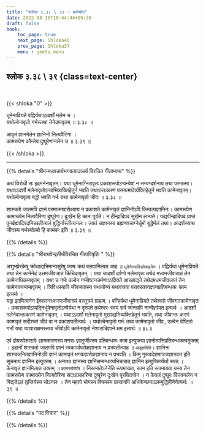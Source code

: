 ```yaml
---
title: "श्लोक ३.३८ \ ३९ - कर्मयोग"
date: 2022-08-15T10:44:44+05:30
draft: false
book:
    toc_page: true
    next_page: Shloka40
    prev_page: Shloka37
    menu : geeta_menu
---
```




## श्लोक ३.३८ \ ३९ {class=text-center}

<br/>

{{< shloka  "0"  >}}

धूमेनाव्रियते वह्निर्यथाऽऽदर्शो मलेन च ।  
यथोल्बेनावृतो गर्भस्तथा तेनेदमावृतम् ॥ ३.३८ ॥  

आवृतं ज्ञानमेतेन ज्ञानिनो नित्यवैरिणा ।  
कामरूपेण कौन्तेय दुष्पूरेणानलेन च ॥ ३.३९ ॥ 

{{< /shloka >}}

---


{{% details "श्रीमन्मध्वाचार्यभगवत्पादाचर्य विरचित  गीताभाष्य" %}}

कथं विरोधी सः इदमनेनावृतम्। 
यथा धूमेनाग्निरावृतः प्रकाशरूपोऽप्यन्येषां न 
सम्यग्दर्शनाय तथा परमात्मा। 
यथाऽऽदर्शो मलेनावृतोऽन्याभिव्यक्तिहेतुर्न भवति तथाऽन्तःकरणं परमात्मादेर्व्यक्तिहेतुर्न भवति कामेनावृतम्। 
यथोल्बेनावृत्य बद्धो भवति गर्भः तथा कामेनावृतो जीवः  ॥ ३.३८ ॥  

शास्त्रतो जातमपि ज्ञानं परमात्मापारोक्ष्याय न 
प्रकाशते कामेनावृतं ज्ञानिनोऽपि किम्वल्पज्ञानिनः। 
कामरूपेण कामाख्येन नित्यवैरिणा दुष्पूरेण। 
दुःखेन हि कामः पूर्यते।  न हीन्द्रादिपदं सुखेन लभ्यते। 
यद्यपीन्द्रादिपदं प्राप्तं पुनर्ब्रह्मादिपदमिच्छतीत्यलं 
बुद्धिर्नास्तीत्यनलः। 
उक्तं चज्ञानस्य ब्रह्मणश्चाग्नेर्धूमो बुद्धेर्मलं तथा। 
आदर्शस्याथ जीवस्य गर्भस्योल्बो हि कामकः इति   ॥ ३.३९ ॥  

{{% /details %}}



{{% details "श्रीराघवेन्द्रतीर्थविरचित गीताविवृतिः " %}}

अशुभप्रेरकेषु क्रोधाद्यभिमान्यसुरेषु कामः कथं बलवानित्यत आह
॥ `धूमेनेत्यादिःछोकद्वयेन` । वह्निर्यथा धूमेनाव्रियते तथा तेन कामेनेदं
उत्तमजीवजातं किंचिदावृतम्‌ । यथा चादर्शो दर्पणो मलेनावृतः तथेदं
मध्यमजीवजातं तेन कामेनाधिकमावृतम्‌ । यथा च गर्भः उल्बेन
गर्भवेष्टनचर्मणाऽऽव्रियते आच्छाद्यते तथेदमधमजीवजातं तेन
कामेनात्यन्तमावृतम्‌ । त्रिविधस्यापि जीवजातस्य यथायोग्यं यथावत्तया
परावरतत्त्वज्ञानप्रतिबन्धकः काम इत्यर्थः ।   
यद्वा इदमित्यनेन ईश्वरान्तःकरणजीवाख्यं वस्तुत्रयं ग्राह्यम्‌ । 
वन्हिर्यथा धूमेनाव्रियते तथेश्वरो जीवगतकामेनावृतः । 
प्रकाशरूपोऽप्यद्निर्धूमेनावृतोऽन्यैर्यथा न दृश्यते 
तथेश्वरः स्वयं सर्वं जानन्नपि नान्यैर्ज्ञायत इत्यर्थः । 
आदर्शो मलेनेवान्तःकरणं कामेनावृतम्‌ । 
यथाऽऽदर्शो मलेनावृतो मुखाद्यभिव्यक्तिहेतुर्न भवति, तथा
जीवान्तः करणं कामावृतं सदीश्चरं जीवं वा न प्रकाशयतीत्यर्थः । 
यथोल्बेनावृतो गर्भः तथा कामेनावृतो जीवः, उल्बेन वेष्टितो गर्भो यथा 
व्यापाराक्षमस्तथा जीवोऽपि कामेनावृतो नेश्वरादिज्ञाने क्षम इत्यर्थः ॥ ३८॥

एवं ज्ञेयस्येश्वरादेः ज्ञानकारणस्य मनसः ज्ञातुर्जीवस्य प्रतिबन्धकः काम
इत्युक्त्या ज्ञानोत्पत्तिप्रतिबन्धकत्वमुक्तम्‌ । 
इदानीं शास्त्रतो जातमपि ज्ञानं
स्वकार्यापरोक्षज्ञानाय न प्रभवतीत्याह ॥ `आवृतमिति`। 
ज्ञानिनः शास्त्रजनितज्ञानिनोऽपि ज्ञानं कामावृतं भगवदपरोक्षज्ञानाय न 
प्रभवति । किमु गुरूपदेशमात्रजज्ञानवत इति सूचनाय ज्ञानिन इत्युक्तम्‌ । 
अन्यथा ज्ञानस्य ज्ञानिसम्बन्धाव्यभिचारात्‌ ज्ञानिन 
इत्युक्तिर्व्यर्था स्यत् ।  
केनावृतं ज्ञानमित्यत उक्तम्‌ ॥ `कामरूपेणेति` ।  निरूप्यतेऽनेनेति रूपमाख्या, काम इति रूपमाख्या यस्य तेन कामरूपेण कामाख्येन 
नित्यवैरिणा सदाऽपकारिणा दुष्पूरेण दुःखेन पूरयितव्येन । 
न केवलं दुष्पूरः किंत्वनलेन न विद्यतेऽलं तृप्तिर्यस्य 
सोऽनलः । तेन महतो भोगस्य विषयस्य प्राप्तावपि
अधिकेच्छयाऽलम्बुद्धिहीनेनेत्यर्थ: ॥ ३९ ॥


{{% /details %}}



{{% details "पद विचार" %}}


{{% /details %}}
